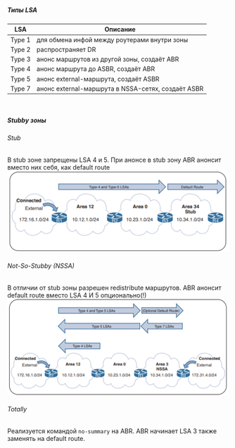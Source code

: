 ##### Типы LSA

| LSA       | Описание                                              |
|-----------|-------------------------------------------------------|
| Type 1    | для обмена инфой между роутерами внутри зоны          |
| Type 2    | распространяет DR                                     |
| Type 3    | анонс маршрутов из другой зоны, cоздаёт ABR           |
| Type 4    | анонс маршрута до ASBR, создаёт ABR                   |     
| Type 5    | анонс external-маршрута, создаёт ASBR                 |
| Type 7    | анонс external-маршрута в NSSA-сетях, создаёт ASBR    |
<br>

##### Stubby зоны
###### Stub
В stub зоне запрещены LSA 4 и 5. При анонсе в stub зону ABR анонсит вместо них себя, как default route  
![Stub Area](../../images/ospf_stub.png)
###### Not-So-Stubby (NSSA)
В отличии от stub зоны разрешен redistribute маршрутов. ABR анонсит default route вместо LSA 4 И 5 опционально(!)  
![NSSA Area](../../images/ospf_nssa.png)
###### Totally
Реализуется командой `no-summary` на ABR. ABR начинает LSA 3 также заменять на default route.